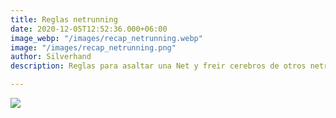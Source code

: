 ```yaml
---
title: Reglas netrunning
date: 2020-12-05T12:52:36.000+06:00
image_webp: "/images/recap_netrunning.webp"
image: "/images/recap_netrunning.png"
author: Silverhand
description: Reglas para asaltar una Net y freir cerebros de otros netrunners

---
```

![](/images/recap_netrunning.png)